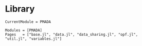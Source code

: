 # Library 

```@meta
CurrentModule = PMADA
```

```@autodocs
Modules = [PMADA]
Pages   = ["base.jl", "data.jl", "data_sharing.jl", "opf.jl", "util.jl", "variables.jl"]
```